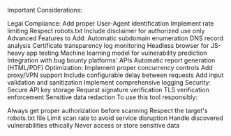 Important Considerations:

Legal Compliance:
Add proper User-Agent identification
Implement rate limiting
Respect robots.txt
Include disclaimer for authorized use only
Advanced Features to Add:
Automatic subdomain enumeration
DNS record analysis
Certificate transparency log monitoring
Headless browser for JS-heavy app testing
Machine learning model for vulnerability prediction
Integration with bug bounty platforms' APIs
Automatic report generation (HTML/PDF)
Optimization:
Implement proper concurrency controls
Add proxy/VPN support
Include configurable delay between requests
Add input validation and sanitization
Implement comprehensive logging
Security:
Secure API key storage
Request signature verification
TLS verification enforcement
Sensitive data redaction
To use this tool responsibly:

Always get proper authorization before scanning
Respect the target's robots.txt file
Limit scan rate to avoid service disruption
Handle discovered vulnerabilities ethically
Never access or store sensitive data
